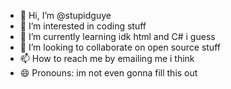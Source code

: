 - 👋 Hi, I’m @stupidguye
- 👀 I’m interested in coding stuff
- 🌱 I’m currently learning idk html and C# i guess
- 💞️ I’m looking to collaborate on open source stuff
- 📫 How to reach me by emailing me i think
- 😄 Pronouns: im not even gonna fill this out


<!---
stupidguye/stupidguye is a ✨ special ✨ repository because its `README.md` (this file) appears on your GitHub profile.
You can click the Preview link to take a look at your changes.
--->
